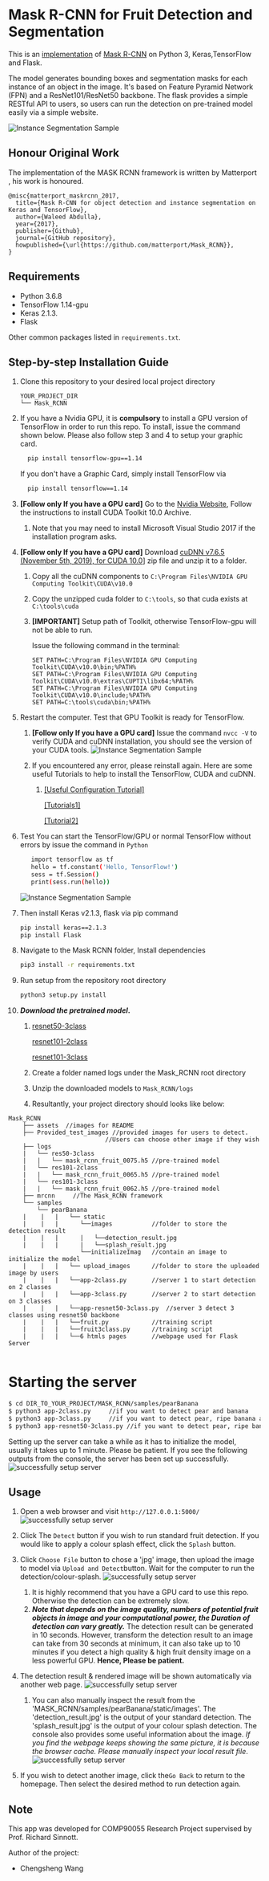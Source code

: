 # Mask R-CNN for Fruit Detection and Segmentation

This is an [implementation](https://github.com/matterport/Mask_RCNN) of [Mask R-CNN](https://arxiv.org/abs/1703.06870) on Python 3, Keras,TensorFlow and Flask. 

The model generates bounding boxes and segmentation masks for each instance of an object in the image. It's based on Feature Pyramid Network (FPN) and a ResNet101/ResNet50 backbone. The flask provides a simple RESTful API to users, so users can run the  detection on pre-trained model easily via a simple website. 

![Instance Segmentation Sample](assets/sample-3class-takes6min30secs-178detection-allCorrect.jpg)

## Honour Original Work
The implementation of the MASK RCNN framework is written by Matterport , his work is honoured. 
```
@misc{matterport_maskrcnn_2017,
  title={Mask R-CNN for object detection and instance segmentation on Keras and TensorFlow},
  author={Waleed Abdulla},
  year={2017},
  publisher={Github},
  journal={GitHub repository},
  howpublished={\url{https://github.com/matterport/Mask_RCNN}},
}
```

## Requirements
- Python 3.6.8
- TensorFlow 1.14-gpu
- Keras 2.1.3.
- Flask

Other common packages listed in `requirements.txt`.


## Step-by-step Installation Guide
1. Clone this repository to your desired local project directory

    ```
    YOUR_PROJECT_DIR
    └── Mask_RCNN
    ```

2. If you have a Nvidia GPU, it is **compulsory** to install a GPU version of TensorFlow in order to run this repo. To install, issue the command shown below. Please also follow step 3 and 4 to setup your graphic card. 

    ```bash
      pip install tensorflow-gpu==1.14
    ```

   If you don't have a Graphic Card, simply install TensorFlow via

    ```bash
      pip install tensorflow==1.14
    ```

3. **[Follow only If you have a GPU card]** Go to the [Nvidia Website](https://developer.nvidia.com/cuda-10.0-download-archive), Follow the instructions to install CUDA Toolkit 10.0 Archive. 

   1. Note that you may need to install Microsoft Visual Studio 2017 if the installation program asks.
   
4. **[Follow only If you have a GPU card]** Download [cuDNN v7.6.5 (November 5th, 2019), for CUDA 10.0](https://developer.nvidia.com/rdp/cudnn-download#a-collapse765-10)] zip file and unzip it to a folder. 

    1. Copy all the cuDNN components to `C:\Program Files\NVIDIA GPU Computing Toolkit\CUDA\v10.0 ` 

    2. Copy the unzipped cuda folder to `C:\tools`, so that cuda exists at `C:\tools\cuda` 

    3. **[IMPORTANT]** Setup path of Toolkit, otherwise TensorFlow-gpu will not be able to run. 

       Issue the following command in the terminal:

       ```
       SET PATH=C:\Program Files\NVIDIA GPU Computing Toolkit\CUDA\v10.0\bin;%PATH%
       SET PATH=C:\Program Files\NVIDIA GPU Computing Toolkit\CUDA\v10.0\extras\CUPTI\libx64;%PATH%
       SET PATH=C:\Program Files\NVIDIA GPU Computing Toolkit\CUDA\v10.0\include;%PATH%
       SET PATH=C:\tools\cuda\bin;%PATH%
       ```

5. Restart the computer. Test that GPU Toolkit is ready for TensorFlow. 

   1. **[Follow only If you have a GPU card]** Issue the command `nvcc -V` to verify CUDA and cuDNN installation, you should see the version of your CUDA tools. 
       ![Instance Segmentation Sample](assets/cuda_test.JPG)

   2. If you encountered any error, please reinstall again. Here are some useful Tutorials to help to install the TensorFlow, CUDA and cuDNN. 

       1. [[Useful Configuration Tutorial]](https://tensorflow-object-detection-api-tutorial.readthedocs.io/en/latest/install.html)  

          [[Tutorials1]](https://www.tensorflow.org/install/gpu) 

          [[Tutorial2]](https://docs.nvidia.com/deeplearning/sdk/cudnn-install/index.html#install-windows) 

6. Test You can start the TensorFlow/GPU or normal TensorFlow without errors by issue the command in `Python` 

    ```bash
       import tensorflow as tf
       hello = tf.constant('Hello, TensorFlow!')
       sess = tf.Session()
       print(sess.run(hello))
    ```
    ![Instance Segmentation Sample](assets/gpu_test.JPG)   

7. Then install Keras v2.1.3, flask via pip command

   ```bash
   pip install keras==2.1.3
   pip install Flask
   ```

8. Navigate to the Mask RCNN folder, Install dependencies

   ```bash
   pip3 install -r requirements.txt
   ```

9. Run setup from the repository root directory
    ```bash
    python3 setup.py install
    ```

10. ***Download the pretrained model*.**

    1. [resnet50-3class](https://drive.google.com/file/d/1-ZBn02Bxd4JGjKUyDH4vEjb8eQufm9IZ/view?usp=sharing) 
    
        [resnet101-2class](https://drive.google.com/file/d/1eK5h15d-E2CTFBRACfAJAsZbXsgcoB2o/view?usp=sharing) 
    
        [resnet101-3class](https://drive.google.com/file/d/1dvjg7xk1PTWeawwifY8UdLkxljBjFb5T/view?usp=sharing) 
    
    2. Create a folder named logs under the Mask_RCNN root directory
    
    3. Unzip the downloaded models to `Mask_RCNN/logs`
    
    4. Resultantly, your project directory should looks like below:

```
Mask_RCNN
    ├── assets  //images for README
    ├── Provided_test_images //provided images for users to detect.
    					   //Users can choose other image if they wish 
    ├── logs							
    |   └── res50-3class  
    |   |   └── mask_rcnn_fruit_0075.h5 //pre-trained model 
    |   └── res101-2class  
    |   |   └── mask_rcnn_fruit_0065.h5 //pre-trained model
    |   └── res101-3class  
    |   |   └── mask_rcnn_fruit_0062.h5 //pre-trained model
    ├── mrcnn     //The Mask_RCNN framework
    └── samples
        └── pearBanana
    |    |   |   └── static
    |    |   | 		└──images			//folder to store the detection result
    |    |   | 		|	└──detection_result.jpg
    |    |   | 		|	└──splash_result.jpg
       			    └──initializeImag	//contain an image to initialize the model
    |    |   |   └── upload_images		//folder to store the uploaded image by users
    |    |   |   └──app-2class.py		//server 1 to start detection on 2 classes 
    |    |   |   └──app-3class.py		//server 2 to start detection on 3 classes
    |    |   |   └──app-resnet50-3class.py	//server 3 detect 3 classes using resnet50 backbone
    |    |   |   └──fruit.py			//training script
    |    |   |   └──fruit3class.py		//training script
    |    |   |   └──6 htmls pages		//webpage used for Flask Server
    
```

# Starting the server

```bash
$ cd DIR_TO_YOUR_PROJECT/MASK_RCNN/samples/pearBanana
$ python3 app-2class.py		//if you want to detect pear and banana
$ python3 app-3class.py		//if you want to detect pear, ripe banana and nonripe banana
$ python3 app-resnet50-3class.py //if you want to detect pear, ripe banana and nonripe banana,using resnet50 backbone
```

Setting up the server can take a while as it has to initialize the model, usually it takes up to 1 minute. Please be patient. If you see the following outputs from the console, the server has been set up successfully.
![successfully setup server](assets/setup_success.JPG)

## Usage

1. Open a web browser and visit `http://127.0.0.1:5000/`
![successfully setup server](assets/home_page.JPG)
2. Click The `Detect` button if you wish to run standard fruit detection. If you would like to apply a colour splash effect, click the `Splash` button.
3. Click `Choose File` button to chose a 'jpg' image, then upload the image to model via `Upload and Detect`button. Wait for the computer to run the detection/colour-splash.
![successfully setup server](assets/upload.JPG) 
   1. It is highly recommend that you have a GPU card to use this repo. Otherwise the detection can be extremely slow. 
   2. ***Note that depends on the image quality, numbers of potential fruit objects in image and your computational power, the Duration of detection can vary greatly.*** The detection result can be generated in 10 seconds. However, transform the detection result to an image can take from 30 seconds at minimum, it can also take up to 10 minutes if you detect a high quality & high fruit density image on a less powerful GPU. **Hence, Please be patient.**
4. The detection result & rendered image will be shown automatically via another web page.
![successfully setup server](assets/result.JPG) 
     1. You can also manually inspect the result from the 'MASK_RCNN/samples/pearBanana/static/images'. The 'detection_result.jpg' is the output of your standard detection. The 'splash_result.jpg' is the output of your colour splash detection.  The console also provides some useful information about the image.  *If you find the webpage keeps showing the same picture, it is because the browser cache. Please manually inspect your local result file*.
![successfully setup server](assets/useful_output.JPG) 

5. If you wish to detect another image, click the`Go Back` to return to the homepage. Then select the desired method to run detection again. 

## Note

This app was developed for COMP90055 Research Project supervised by Prof. Richard Sinnott.

Author of the project:

- Chengsheng Wang